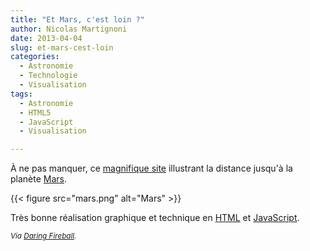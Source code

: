 ```yaml
---
title: "Et Mars, c'est loin ?"
author: Nicolas Martignoni
date: 2013-04-04
slug: et-mars-cest-loin
categories:
  - Astronomie
  - Technologie
  - Visualisation
tags:
  - Astronomie
  - HTML5
  - JavaScript
  - Visualisation

---
```

À ne pas manquer, ce [magnifique site][1] illustrant la distance jusqu'à la planète [Mars][2].

{{< figure src="mars.png" alt="Mars" >}}

Très bonne réalisation graphique et technique en [HTML][3] et [JavaScript][4].

_<small>Via [Daring Fireball][5].</small>_

 [1]: http://www.distancetomars.com/
 [2]: https://fr.wikipedia.org/wiki/Mars_%28plan%C3%A8te%29
 [3]: https://fr.wikipedia.org/wiki/HTML
 [4]: https://fr.wikipedia.org/wiki/JavaScript
 [5]: https://daringfireball.net/linked/2013/04/03/how-far-to-mars

<!--more-->
